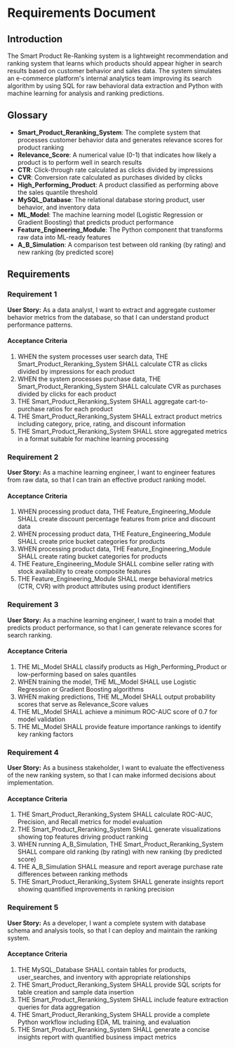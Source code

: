 # Requirements Document

## Introduction

The Smart Product Re-Ranking system is a lightweight recommendation and ranking system that learns which products should appear higher in search results based on customer behavior and sales data. The system simulates an e-commerce platform's internal analytics team improving its search algorithm by using SQL for raw behavioral data extraction and Python with machine learning for analysis and ranking predictions.

## Glossary

- **Smart_Product_Reranking_System**: The complete system that processes customer behavior data and generates relevance scores for product ranking
- **Relevance_Score**: A numerical value (0-1) that indicates how likely a product is to perform well in search results
- **CTR**: Click-through rate calculated as clicks divided by impressions
- **CVR**: Conversion rate calculated as purchases divided by clicks
- **High_Performing_Product**: A product classified as performing above the sales quantile threshold
- **MySQL_Database**: The relational database storing product, user behavior, and inventory data
- **ML_Model**: The machine learning model (Logistic Regression or Gradient Boosting) that predicts product performance
- **Feature_Engineering_Module**: The Python component that transforms raw data into ML-ready features
- **A_B_Simulation**: A comparison test between old ranking (by rating) and new ranking (by predicted score)

## Requirements

### Requirement 1

**User Story:** As a data analyst, I want to extract and aggregate customer behavior metrics from the database, so that I can understand product performance patterns.

#### Acceptance Criteria

1. WHEN the system processes user search data, THE Smart_Product_Reranking_System SHALL calculate CTR as clicks divided by impressions for each product
2. WHEN the system processes purchase data, THE Smart_Product_Reranking_System SHALL calculate CVR as purchases divided by clicks for each product
3. THE Smart_Product_Reranking_System SHALL aggregate cart-to-purchase ratios for each product
4. THE Smart_Product_Reranking_System SHALL extract product metrics including category, price, rating, and discount information
5. THE Smart_Product_Reranking_System SHALL store aggregated metrics in a format suitable for machine learning processing

### Requirement 2

**User Story:** As a machine learning engineer, I want to engineer features from raw data, so that I can train an effective product ranking model.

#### Acceptance Criteria

1. WHEN processing product data, THE Feature_Engineering_Module SHALL create discount percentage features from price and discount data
2. WHEN processing product data, THE Feature_Engineering_Module SHALL create price bucket categories for products
3. WHEN processing product data, THE Feature_Engineering_Module SHALL create rating bucket categories for products
4. THE Feature_Engineering_Module SHALL combine seller rating with stock availability to create composite features
5. THE Feature_Engineering_Module SHALL merge behavioral metrics (CTR, CVR) with product attributes using product identifiers

### Requirement 3

**User Story:** As a machine learning engineer, I want to train a model that predicts product performance, so that I can generate relevance scores for search ranking.

#### Acceptance Criteria

1. THE ML_Model SHALL classify products as High_Performing_Product or low-performing based on sales quantiles
2. WHEN training the model, THE ML_Model SHALL use Logistic Regression or Gradient Boosting algorithms
3. WHEN making predictions, THE ML_Model SHALL output probability scores that serve as Relevance_Score values
4. THE ML_Model SHALL achieve a minimum ROC-AUC score of 0.7 for model validation
5. THE ML_Model SHALL provide feature importance rankings to identify key ranking factors

### Requirement 4

**User Story:** As a business stakeholder, I want to evaluate the effectiveness of the new ranking system, so that I can make informed decisions about implementation.

#### Acceptance Criteria

1. THE Smart_Product_Reranking_System SHALL calculate ROC-AUC, Precision, and Recall metrics for model evaluation
2. THE Smart_Product_Reranking_System SHALL generate visualizations showing top features driving product ranking
3. WHEN running A_B_Simulation, THE Smart_Product_Reranking_System SHALL compare old ranking (by rating) with new ranking (by predicted score)
4. THE A_B_Simulation SHALL measure and report average purchase rate differences between ranking methods
5. THE Smart_Product_Reranking_System SHALL generate insights report showing quantified improvements in ranking precision

### Requirement 5

**User Story:** As a developer, I want a complete system with database schema and analysis tools, so that I can deploy and maintain the ranking system.

#### Acceptance Criteria

1. THE MySQL_Database SHALL contain tables for products, user_searches, and inventory with appropriate relationships
2. THE Smart_Product_Reranking_System SHALL provide SQL scripts for table creation and sample data insertion
3. THE Smart_Product_Reranking_System SHALL include feature extraction queries for data aggregation
4. THE Smart_Product_Reranking_System SHALL provide a complete Python workflow including EDA, ML training, and evaluation
5. THE Smart_Product_Reranking_System SHALL generate a concise insights report with quantified business impact metrics